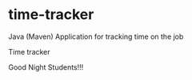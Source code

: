# time-tracker
Java (Maven) Application for tracking time on the job

Time tracker

Good Night Students!!!
